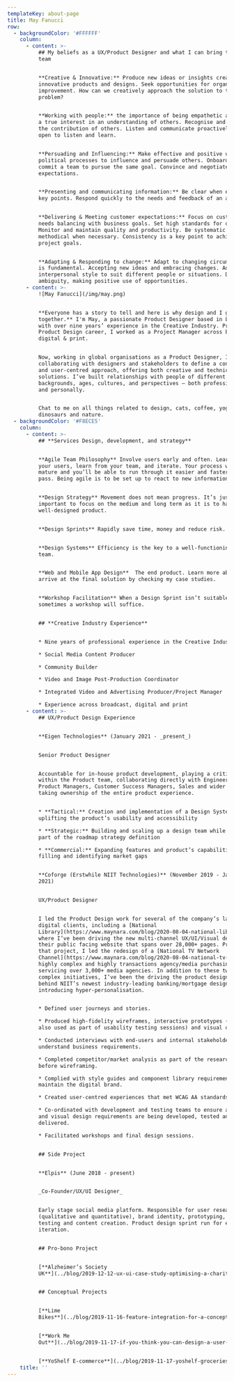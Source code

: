 ```yaml
---
templateKey: about-page
title: May Fanucci
row:
  - backgroundColor: '#FFFFFF'
    column:
      - content: >-
          ## My beliefs as a UX/Product Designer and what I can bring to your
          team


          **Creative & Innovative:** Produce new ideas or insights creating
          innovative products and designs. Seek opportunities for organisational
          improvement. How can we creatively approach the solution to this
          problem?


          **Working with people:** the importance of being empathetic and having
          a true interest in an understanding of others. Recognise and reward
          the contribution of others. Listen and communicate proactively. Being
          open to listen and learn.


          **Persuading and Influencing:** Make effective and positive use of
          political processes to influence and persuade others. Onboard and
          commit a team to pursue the same goal. Convince and negotiate
          expectations.


          **Presenting and communicating information:** Be clear when expressing
          key points. Respond quickly to the needs and feedback of an audience. 


          **Delivering & Meeting customer expectations:** Focus on customer
          needs balancing with business goals. Set high standards for quality.
          Monitor and maintain quality and productivity. Be systematic and
          methodical when necessary. Consistency is a key point to achieve
          project goals.


          **Adapting & Responding to change:** Adapt to changing circumstances
          is fundamental. Accepting new ideas and embracing changes. Adapt
          interpersonal style to suit different people or situations. Deal with
          ambiguity, making positive use of opportunities.
      - content: >-
          ![May Fanucci](/img/may.png)


          **Everyone has a story to tell and here is why design and I go well
          together.** I'm May, a passionate Product Designer based in London
          with over nine years’ experience in the Creative Industry. Prior to my
          Product Design career, I worked as a Project Manager across broadcast,
          digital & print. 


          Now, working in global organisations as a Product Designer, I've been
          collaborating with designers and stakeholders to define a consistent
          and user-centred approach, offering both creative and technical-based
          solutions. I’ve built relationships with people of different
          backgrounds, ages, cultures, and perspectives – both professionally
          and personally. 


          Chat to me on all things related to design, cats, coffee, yoga,
          dinosaurs and nature.
  - backgroundColor: '#F8ECE5'
    column:
      - content: >-
          ## **Services Design, development, and strategy**


          **Agile Team Philosophy** Involve users early and often. Learn from
          your users, learn from your team, and iterate. Your process will
          mature and you’ll be able to run through it easier and faster on each
          pass. Being agile is to be set up to react to new information fast.


          **Design Strategy** Movement does not mean progress. It’s just as
          important to focus on the medium and long term as it is to have a
          well-designed product. 


          **Design Sprints** Rapidly save time, money and reduce risk.


          **Design Systems** Efficiency is the key to a well-functioning design
          team. 


          **Web and Mobile App Design**  The end product. Learn more about how I
          arrive at the final solution by checking my case studies.


          **Workshop Facilitation** When a Design Sprint isn’t suitable,
          sometimes a workshop will suffice.


          ## **Creative Industry Experience**


          * Nine years of professional experience in the Creative Industry

          * Social Media Content Producer

          * Community Builder

          * Video and Image Post-Production Coordinator

          * Integrated Video and Advertising Producer/Project Manager

          * Experience across broadcast, digital and print
      - content: >-
          ## UX/Product Design Experience


          **Eigen Technologies** (January 2021 - _present_)


          Senior Product Designer


          Accountable for in-house product development, playing a critical role
          within the Product team, collaborating directly with Engineers,
          Product Managers, Customer Success Managers, Sales and wider business,
          taking ownership of the entire product experience.


          * **Tactical:** Creation and implementation of a Design System
          uplifting the product’s usability and accessibility

          * **Strategic:** Building and scaling up a design team while being
          part of the roadmap strategy definition

          * **Commercial:** Expanding features and product’s capabilities,
          filling and identifying market gaps


          **Coforge (Erstwhile NIIT Technologies)** (November 2019 - January
          2021)


          UX/Product Designer


          I led the Product Design work for several of the company’s largest
          digital clients, including a [National
          Library](https://www.maynara.com/blog/2020-08-04-national-library/),
          where I’ve been driving the new multi-channel UX/UI/Visual design for
          their public facing website that spans over 28,000+ pages. Prior to
          that project, I led the redesign of a [National TV Network
          Channel](https://www.maynara.com/blog/2020-08-04-national-tv-network-channel/)’s
          highly complex and highly transactions agency/media purchasing portal
          servicing over 3,000+ media agencies. In addition to these two highly
          complex initiatives, I’ve been the driving the product design force
          behind NIIT’s newest industry-leading banking/mortgage design
          introducing hyper-personalisation.


          * Defined user journeys and stories.

          * Produced high-fidelity wireframes, interactive prototypes (that were
          also used as part of usability testing sessions) and visual designs.

          * Conducted interviews with end-users and internal stakeholders to
          understand business requirements.

          * Completed competitor/market analysis as part of the research phase
          before wireframing.

          * Complied with style guides and component library requirements to
          maintain the digital brand.

          * Created user-centred experiences that met WCAG AA standards.

          * Co-ordinated with development and testing teams to ensure all UX/UI
          and visual design requirements are being developed, tested and
          delivered.

          * Facilitated workshops and final design sessions.


          ## Side Project


          **Elpis** (June 2018 - present)


          _Co-Founder/UX/UI Designer_


          Early stage social media platform. Responsible for user research
          (qualitative and quantitative), brand identity, prototyping, user
          testing and content creation. Product design sprint run for early
          iteration.


          ## Pro-bono Project


          [**Alzheimer’s Society
          UK**](../blog/2019-12-12-ux-ui-case-study-optimising-a-charity-e-commerce-experience/)


          ## Conceptual Projects


          [**Lime
          Bikes**](../blog/2019-11-16-feature-integration-for-a-conceptual-bike-sharing-mobile-application/)


          [**Work Me
          Out**](../blog/2019-11-17-if-you-think-you-can-design-a-user-experience-and-prototype-it-in-5-days-you’re-right/)


          [**YoShelf E-commerce**](../blog/2019-11-17-yoshelf-groceries/)
    title: ''
---
```


###
